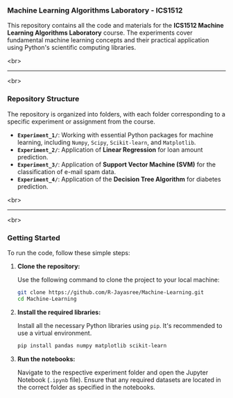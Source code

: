 ### Machine Learning Algorithms Laboratory - ICS1512

This repository contains all the code and materials for the **ICS1512 Machine Learning Algorithms Laboratory** course. The experiments cover fundamental machine learning concepts and their practical application using Python's scientific computing libraries.

\<br\>

-----

\<br\>

### **Repository Structure**

The repository is organized into folders, with each folder corresponding to a specific experiment or assignment from the course.

  * **`Experiment_1/`**: Working with essential Python packages for machine learning, including `Numpy`, `Scipy`, `Scikit-learn`, and `Matplotlib`.
  * **`Experiment_2/`**: Application of **Linear Regression** for loan amount prediction.
  * **`Experiment_3/`**: Application of **Support Vector Machine (SVM)** for the classification of e-mail spam data.
  * **`Experiment_4/`**: Application of the **Decision Tree Algorithm** for diabetes prediction.

\<br\>

-----

\<br\>

### **Getting Started**

To run the code, follow these simple steps:

1.  **Clone the repository:**

    Use the following command to clone the project to your local machine:

    ```bash
    git clone https://github.com/R-Jayasree/Machine-Learning.git
    cd Machine-Learning
    ```

2.  **Install the required libraries:**

    Install all the necessary Python libraries using `pip`. It's recommended to use a virtual environment.

    ```bash
    pip install pandas numpy matplotlib scikit-learn
    ```

3.  **Run the notebooks:**

    Navigate to the respective experiment folder and open the Jupyter Notebook (`.ipynb` file). Ensure that any required datasets are located in the correct folder as specified in the notebooks.
